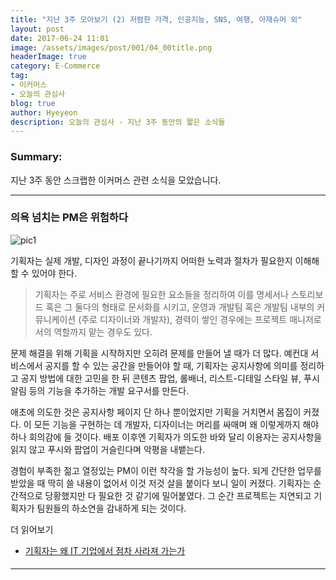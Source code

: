 ```yaml
---
title: "지난 3주 모아보기 (2) 저렴한 가격, 인공지능, SNS, 여행, 아재슈머 외"
layout: post
date: 2017-06-24 11:01
image: /assets/images/post/001/04_00title.png
headerImage: true
category: E-Commerce
tag:
- 이커머스
- 오늘의 관심사
blog: true
author: Hyeyeon
description: 오늘의 관심사 - 지난 3주 동안의 짧은 소식들
---
```


### Summary:

지난 3주 동안 스크랩한 이커머스 관련 소식을 모았습니다.

---

### 의욕 넘치는 PM은 위험하다

![pic1](http://seokjun.kr/content/images/2017/02/dpd.jpg)

기획자는 실제 개발, 디자인 과정이 끝나기까지 어떠한 노력과 절차가 필요한지 이해해할 수 있어야 한다.

> 기획자는 주로 서비스 환경에 필요한 요소들을 정리하여 이를 명세서나 스토리보드 혹은 그 둘다의 형태로 문서화를 시키고, 운영과 개발팀 혹은 개발팀 내부의 커뮤니케이션 (주로 디자이너와 개발자), 경력이 쌓인 경우에는 프로젝트 매니저로서의 역할까지 맡는 경우도 있다.

문제 해결을 위해 기획을 시작하지만 오히려 문제를 만들어 낼 때가 더 많다. 예컨대 서비스에서 공지를 할 수 있는 공간을 만들어야 할 때, 기획자는 공지사항에 의미를 정리하고 공지 방법에 대한 고민을 한 뒤 콘텐츠 팝업, 롤배너, 리스트-디테일 스타일 뷰, 푸시 알림 등의 기능을 추가하는 개발 요구서를 만든다.

애초에 의도한 것은 공지사항 페이지 단 하나 뿐이었지만 기획을 거치면서 몸집이 커졌다. 이 모든 기능을 구현하는 데 개발자, 디자이너는 머리를 싸매며 왜 이렇게까지 해야 하나 회의감에 들 것이다. 배포 이후엔 기획자가 의도한 바와 달리 이용자는 공지사항을 읽지 않고 푸시와 팝업이 거슬린다며 악평을 내뱉는다.

경험이 부족한 젊고 열정있는 PM이 이런 착각을 할 가능성이 높다. 되게 간단한 업무를 받았을 때 딱히 쓸 내용이 없어서 이것 저것 살을 붙이다 보니 일이 커졌다. 기획자는 순간적으로 당황했지만 다 필요한 것 같기에 밀어붙였다. 그 순간 프로젝트는 지연되고 기획자가 팀원들의 하소연을 감내하게 되는 것이다.

더 읽어보기
- [기획자는 왜 IT 기업에서 점차 사라져 가는가](http://seokjun.kr/why-engineers-become-ceo/)

#### []()


---
